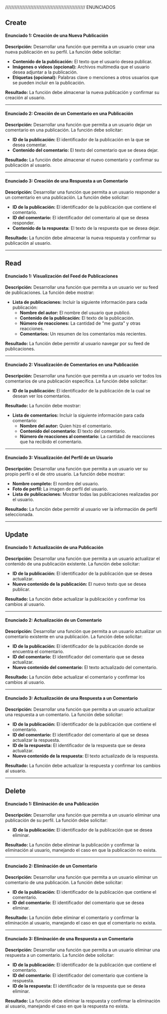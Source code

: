 ///////////////////////////////////////////////////
                         ENUNCIADOS

## Create

#### Enunciado 1: Creación de una Nueva Publicación

**Descripción:** Desarrollar una función que permita a un usuario crear una nueva publicación en su perfil. La función debe solicitar:

- **Contenido de la publicación:** El texto que el usuario desea publicar.
- **Imágenes o videos (opcional):** Archivos multimedia que el usuario desea adjuntar a la publicación.
- **Etiquetas (opcional):** Palabras clave o menciones a otros usuarios que se pueden incluir en la publicación.

**Resultado:** La función debe almacenar la nueva publicación y confirmar su creación al usuario.

---

#### Enunciado 2: Creación de un Comentario en una Publicación

**Descripción:** Desarrollar una función que permita a un usuario dejar un comentario en una publicación. La función debe solicitar:

- **ID de la publicación:** El identificador de la publicación en la que se desea comentar.
- **Contenido del comentario:** El texto del comentario que se desea dejar.

**Resultado:** La función debe almacenar el nuevo comentario y confirmar su publicación al usuario.

---

#### Enunciado 3: Creación de una Respuesta a un Comentario

**Descripción:** Desarrollar una función que permita a un usuario responder a un comentario en una publicación. La función debe solicitar:

- **ID de la publicación:** El identificador de la publicación que contiene el comentario.
- **ID del comentario:** El identificador del comentario al que se desea responder.
- **Contenido de la respuesta:** El texto de la respuesta que se desea dejar.

**Resultado:** La función debe almacenar la nueva respuesta y confirmar su publicación al usuario.

---

## Read

#### Enunciado 1: Visualización del Feed de Publicaciones

**Descripción:** Desarrollar una función que permita a un usuario ver su feed de publicaciones. La función debe mostrar:

- **Lista de publicaciones:** Incluir la siguiente información para cada publicación:
  - **Nombre del autor:** El nombre del usuario que publicó.
  - **Contenido de la publicación:** El texto de la publicación.
  - **Número de reacciones:** La cantidad de "me gusta" y otras reacciones.
  - **Comentarios:** Un resumen de los comentarios más recientes.

**Resultado:** La función debe permitir al usuario navegar por su feed de publicaciones.

---

#### Enunciado 2: Visualización de Comentarios en una Publicación

**Descripción:** Desarrollar una función que permita a un usuario ver todos los comentarios de una publicación específica. La función debe solicitar:

- **ID de la publicación:** El identificador de la publicación de la cual se desean ver los comentarios.

**Resultado:** La función debe mostrar:
- **Lista de comentarios:** Incluir la siguiente información para cada comentario:
  - **Nombre del autor:** Quien hizo el comentario.
  - **Contenido del comentario:** El texto del comentario.
  - **Número de reacciones al comentario:** La cantidad de reacciones que ha recibido el comentario.

---

#### Enunciado 3: Visualización del Perfil de un Usuario

**Descripción:** Desarrollar una función que permita a un usuario ver su propio perfil o el de otro usuario. La función debe mostrar:

- **Nombre completo:** El nombre del usuario.
- **Foto de perfil:** La imagen de perfil del usuario.
- **Lista de publicaciones:** Mostrar todas las publicaciones realizadas por el usuario.

**Resultado:** La función debe permitir al usuario ver la información de perfil seleccionada.

---

## Update

#### Enunciado 1: Actualización de una Publicación

**Descripción:** Desarrollar una función que permita a un usuario actualizar el contenido de una publicación existente. La función debe solicitar:

- **ID de la publicación:** El identificador de la publicación que se desea actualizar.
- **Nuevo contenido de la publicación:** El nuevo texto que se desea publicar.

**Resultado:** La función debe actualizar la publicación y confirmar los cambios al usuario.

---

#### Enunciado 2: Actualización de un Comentario

**Descripción:** Desarrollar una función que permita a un usuario actualizar un comentario existente en una publicación. La función debe solicitar:

- **ID de la publicación:** El identificador de la publicación donde se encuentra el comentario.
- **ID del comentario:** El identificador del comentario que se desea actualizar.
- **Nuevo contenido del comentario:** El texto actualizado del comentario.

**Resultado:** La función debe actualizar el comentario y confirmar los cambios al usuario.

---

#### Enunciado 3: Actualización de una Respuesta a un Comentario

**Descripción:** Desarrollar una función que permita a un usuario actualizar una respuesta a un comentario. La función debe solicitar:

- **ID de la publicación:** El identificador de la publicación que contiene el comentario.
- **ID del comentario:** El identificador del comentario al que se desea actualizar la respuesta.
- **ID de la respuesta:** El identificador de la respuesta que se desea actualizar.
- **Nuevo contenido de la respuesta:** El texto actualizado de la respuesta.

**Resultado:** La función debe actualizar la respuesta y confirmar los cambios al usuario.

---

## Delete

#### Enunciado 1: Eliminación de una Publicación

**Descripción:** Desarrollar una función que permita a un usuario eliminar una publicación de su perfil. La función debe solicitar:

- **ID de la publicación:** El identificador de la publicación que se desea eliminar.

**Resultado:** La función debe eliminar la publicación y confirmar la eliminación al usuario, manejando el caso en que la publicación no exista.

---

#### Enunciado 2: Eliminación de un Comentario

**Descripción:** Desarrollar una función que permita a un usuario eliminar un comentario de una publicación. La función debe solicitar:

- **ID de la publicación:** El identificador de la publicación que contiene el comentario.
- **ID del comentario:** El identificador del comentario que se desea eliminar.

**Resultado:** La función debe eliminar el comentario y confirmar la eliminación al usuario, manejando el caso en que el comentario no exista.

---

#### Enunciado 3: Eliminación de una Respuesta a un Comentario

**Descripción:** Desarrollar una función que permita a un usuario eliminar una respuesta a un comentario. La función debe solicitar:

- **ID de la publicación:** El identificador de la publicación que contiene el comentario.
- **ID del comentario:** El identificador del comentario que contiene la respuesta.
- **ID de la respuesta:** El identificador de la respuesta que se desea eliminar.

**Resultado:** La función debe eliminar la respuesta y confirmar la eliminación al usuario, manejando el caso en que la respuesta no exista.